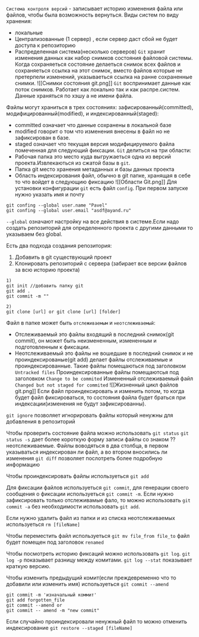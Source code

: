 `Система контроля версий` - записывает историю изменения файла или файлов, чтобы была возможность вернуться.
Виды систем по виду хранения:
- локальные
- Централизованные (1 сервер) , если сервер даст сбой не будет доступа к репозиторию
- Распределенная система(несколько серверов)
`Git`  хранит изменения данных как набор снимков состояния файловой системы. Когда сохраняеться состояние делаеться снимок всех файлов и сохраняеться ссылка на этот снимок, вместо файлов которые не претерпели изменений, указываеться ссылка на ранне сохраненные снимки.
![[Снимки состояния git.png]]
`Git` воспринимает данные как поток снимков. Работает как локально так и как распре.систем. Данные храняться по хэшу а не имени файла.

Файлы могут храниться в трех состояниях: зафисированный(committed), модифицированный(modified), и индексированный(staged):
- committed означает что данные сохранены в локальной базе
- modified говорит о том что изменения внесены в файл но не зафиксирован в базе.
- staged означает что текущая версия модифицируемого файла помеченная для следующий фиксации.
`Git` делиться на три области:
- Рабочая папка это место куда выгружаеться одна из версий проекта.Извлекаються из сжатой базы в `git`.
- Папка git  место хранения метаданных и базы данных проекта
- Область индексирования файл, обычно в git папке, хранящая в себе то что войдет в следующию фиксацию
![[Области Git.png]]
Для установки конфигурации `git` есть файл `config`.
При первом запуске нужно указать имя и почту
```Git
git confing --global user.name "Pavel" 
git confing --global user.email "asdf@ayand.ru" 
```
`--global` означают настройку на все действия в системе.Если надо создать репозиторий для определенного проекта с другими данными то указываем без global.

Есть два подхода создания репозитория:
1) Добавить в git существующий проект
2) Клонировать репозиторий с сервера (забирает все версии файлов за всю историю проекта)
```Git
1)
git init //добавить папку git
git add .
git commit -m ""
```
```Git
2)
git clone [url] or git clone [url] [folder]
```

Файл в папке может быть `отслеживаемым` и `неотслеживаемый`:
- Отслеживаемый это файлы входящий в последний снимок(git commit), он может быть неизмененным, измененным и подготовленным к фиксации.
- Неотслеживаемый это файлы не вошедшие в последний снимок и не проиндексированые(git add) делает файлы отслеживаемые и проиндексированные. Такие файлы помещаються под заголовком `Untracked files`
Проиндексированные файлы помещаютсья под заголовком `Change to be commited`
Измененный отслеживаемый файл `Changed but not staged for commited`
![[Жизненный цикл файлов git.png]]
Если файл проиндексировать и изменить потом, то когда будет файл фиксироваться, то состояния файла будет браться при индексации(изменения не будут зафиксированны).

`git ignore` позволяет игнорировать файлы который ненужны для добавления в репозиторий

Чтобы проверить состояние файла можно использовать `git status`
`git status -s`  дает более короткую форму записи
файлы со знаком ?? неотслеживаемые.
Файлы воводяться в два столбца, в первом указываться индексирован ли файл, а во втором вносились ли изменения
`git diff` позволяет послотреть более подробную информацию

Чтобы проиндексировать файлы используеться `git add`

Для фиксации файлов используеться `git commit`, для генерации своего сообщения о фиксации используеться `git commit -m`.
Если нужно зафиксировать только отслеживамые фало, то можно использовать `git commit -a` без необходимости использовать `git add`.

Если нужно удалить файл из папки и из списка неотслеживаемых используеться `rm [fileName]`

Чтобы переместить файл используеться 
`git mv file_from file_to` файл будет помещен под заголовок `renamed`

Чтобы посмотреть историю фиксаций можно использовать `git log`. `git log -p` показывает разницу между комитами. `git log --stat` показывает краткую версию.

Чтобы изменить предыдущий комит(если преждевременно что то добавили или изменить имя)
используеться `git commit --amend` 
```Git
git commit -m 'изначальный коммит'
git add forgotten_file
git commit --amend or
git commit -- amend -m "new commit"
```

Если случайно проиндексировали ненужный файл то можно отменить индексирование `git restore --staged [fileName]`
